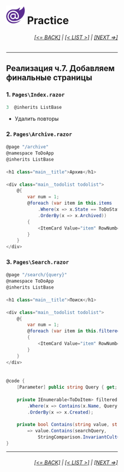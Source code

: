 <div style="width:60%; margin-left:20%;">

# <img src="./images/blazor_logo_transparent.png " width="50" /> Practice

<div style="text-align:right;">

###### [[<= BACK]](08.05.md) | [[< LIST >]](08.00.md) | [[NEXT =>]](09.md)

</div>

---

## Реализация ч.7. Добавляем финальные страницы

### 1. `Pages\Index.razor`

```csharp
3  @inherits ListBase
```
* Удалить повторы

### 2. `Pages\Archive.razor`

```csharp
@page "/archive"
@namespace ToDoApp
@inherits ListBase

<h1 class="main__title">Архив</h1>

<div class="main__todolist todolist">
    @{
        var num = 1;
        @foreach (var item in this.items
            .Where(x => x.State == ToDoState.Finished)
            .OrderBy(x => x.Archived))
        {
            <ItemCard Value="item" RowNumber="num++" ValueChanged="ItemChanged" />
        }
    }
</div>
```

### 3. `Pages\Search.razor`

```csharp
@page "/search/{query}"
@namespace ToDoApp
@inherits ListBase

<h1 class="main__title">Поиск</h1>

<div class="main__todolist todolist">
    @{
        var num = 1;
        @foreach (var item in this.filtered)
        {
            <ItemCard Value="item" RowNumber="num++" ValueChanged="ItemChanged" />
        }
    }
</div>


@code {
    [Parameter] public string Query { get; set; }
    
    private IEnumerable<ToDoItem> filtered => items
        .Where(x => Contains(x.Name, Query) || Contains(x.Content, Query))
        .OrderBy(x => x.Created);

    private bool Contains(string value, string searchQuery)
        => value.Contains(searchQuery, 
            StringComparison.InvariantCultureIgnoreCase);
}
```

---

<div style="text-align:right;">

###### [[<= BACK]](08.05.md) | [[< LIST >]](08.00.md) | [[NEXT =>]](09.md)

</div>
